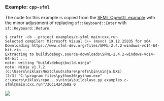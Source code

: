 ### Example: `cpp-sfml`

The code for this example is copied from the [SFML OpenGL example][0] with
the minor adjustment of replacing `sf::Keyboard::Enter` with
`sf::Keyboard::Return`.

  [0]: https://github.com/SFML/SFML/tree/master/examples/opengl

```
$ craftr -cb --project examples/c-sfml main:cxx.run
Selected compiler: Microsoft Visual C++ (msvc) 19.12.25835 for x64
Downloading https://www.sfml-dev.org/files/SFML-2.4.2-windows-vc14-64-bit.zip ...
Extracting to build\debug\.source-downloads\SFML-2.4.2-windows-vc14-64-bit ...
note: writing "build\debug\build.ninja"
note: Ninja v1.7.2 (C:\Users\niklas\Nextcloud\share\prefs\bin\ninja.EXE)
[2/3] "C:\program files\python36\python.exe" c:\users\niklas\repo...s\ninja\buildslave.py examples.c-sfml@main:cxx.run^736c1424368a 0
```

![](https://i.imgur.com/uqbI1St.png)

